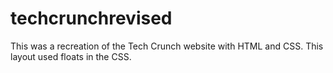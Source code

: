 # techcrunchrevised
This was a recreation of the Tech Crunch website with HTML and CSS. This layout used floats in the CSS. 

